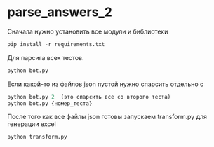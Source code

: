 # parse_answers_2

Сначала нужно установить все модули и библиотеки
```python
pip install -r requirements.txt
```
Для парсига всех тестов.
```python
python bot.py
```
Если какой-то из файлов json пустой нужно спарсить отдельно с
```python
python bot.py 2  (это спарсить все со второго теста)
python bot.py {номер_теста}
```
После того как все файлы json готовы запускаем transform.py для генерации excel
```python
python transform.py
```

